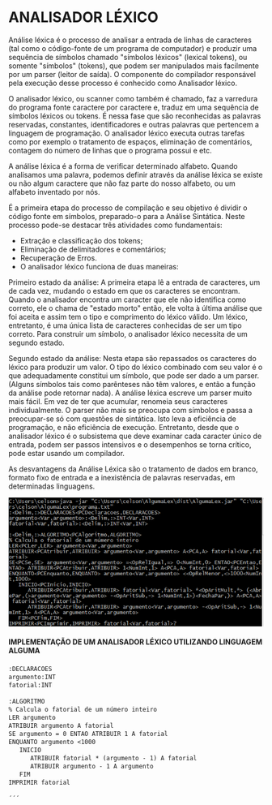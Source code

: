 # ANALISADOR LÉXICO

Análise léxica é o processo de analisar a entrada de linhas de caracteres (tal como o código-fonte de um programa de computador) e produzir uma sequência de símbolos chamado "símbolos léxicos" (lexical tokens), ou somente "símbolos" (tokens), que podem ser manipulados mais facilmente por um parser (leitor de saída). O componente do compilador responsável pela execução desse processo é conhecido como Analisador léxico.

O analisador léxico, ou scanner como também é chamado, faz a varredura do programa fonte caractere por caractere e, traduz em uma sequência de símbolos léxicos ou tokens. É nessa fase que são reconhecidas as palavras reservadas, constantes, identificadores e outras palavras que pertencem a linguagem de programação. O analisador léxico executa outras tarefas como por exemplo o tratamento de espaços, eliminação de comentários, contagem do número de linhas que o programa possui e etc.

A análise léxica é a forma de verificar determinado alfabeto. Quando analisamos uma palavra, podemos definir através da análise léxica se existe ou não algum caractere que não faz parte do nosso alfabeto, ou um alfabeto inventado por nós.

É a primeira etapa do processo de compilação e seu objetivo é dividir o código fonte em símbolos, preparado-o para a Análise Sintática. Neste processo pode-se destacar três atividades como fundamentais:

* Extração e classificação dos tokens;
* Eliminação de delimitadores e comentários;
* Recuperação de Erros.
* O analisador léxico funciona de duas maneiras:

Primeiro estado da análise: A primeira etapa lê a entrada de caracteres, um de cada vez, mudando o estado em que os caracteres se encontram. Quando o analisador encontra um caracter que ele não identifica como correto, ele o chama de "estado morto" então, ele volta à última análise que foi aceita e assim tem o tipo e comprimento do léxico válido.
Um léxico, entretanto, é uma única lista de caracteres conhecidas de ser um tipo correto. Para construir um símbolo, o analisador léxico necessita de um segundo estado.

Segundo estado da análise: Nesta etapa são repassados os caracteres do léxico para produzir um valor. O tipo do léxico combinado com seu valor é o que adequadamente constitui um símbolo, que pode ser dado a um parser. (Alguns símbolos tais como parênteses não têm valores, e então a função da análise pode retornar nada).
A análise léxica escreve um parser muito mais fácil. Em vez de ter que acumular, renomeia seus caracteres individualmente. O parser não mais se preocupa com símbolos e passa a preocupar-se só com questões de sintática. Isto leva a eficiência de programação, e não eficiência de execução. Entretanto, desde que o analisador léxico é o subsistema que deve examinar cada caracter único de entrada, podem ser passos intensivos e o desempenhos se torna crítico, pode estar usando um compilador.

As desvantagens da Análise Léxica são o tratamento de dados em branco, formato fixo de entrada e a inexistência de palavras reservadas, em determinadas linguagens.


<img src= "imgAlgumalex.PNG">

#### IMPLEMENTAÇÃO DE UM ANALISADOR LÉXICO UTILIZANDO LINGUAGEM ALGUMA
```
:DECLARACOES
argumento:INT
fatorial:INT

:ALGORITMO
% Calcula o fatorial de um número inteiro
LER argumento
ATRIBUIR argumento A fatorial
SE argumento = 0 ENTAO ATRIBUIR 1 A fatorial
ENQUANTO argumento <1000
   INICIO
      ATRIBUIR fatorial * (argumento - 1) A fatorial
      ATRIBUIR argumento - 1 A argumento
   FIM
IMPRIMIR fatorial

´´´
